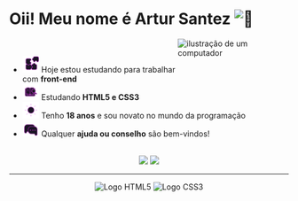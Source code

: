 # Oii! Meu nome é Artur Santez <img src="https://fonts.gstatic.com/s/e/notoemoji/latest/1f44b/512.gif" alt="👋" width="32" height="32">

<div>
   <img src="https://raw.githubusercontent.com/MicaelliMedeiros/micaellimedeiros/master/image/computer-illustration.png" alt="ilustração de um computador" width="200px" align="right">
</div>

<br>

- <img src="gifs/Integration.gif" alt="Integration" width="30" height="30">  Hoje estou estudando para trabalhar com **front-end** 
- <img src="gifs/Research.gif" alt="Research" width="30" height="30"> Estudando **HTML5 e CSS3**
- <img src="gifs/Sun.gif" alt="Sun" width="30" height="30"> Tenho **18 anos** e sou novato no mundo da programação
- <img src="gifs/chat.gif" alt="Chat" width="30" height="30"> Qualquer **ajuda ou conselho** são bem-vindos!

<br>

<div align="center">
    <img height="150em" src="https://github-readme-stats.vercel.app/api?username=ArturSantez&show_icons=true&theme=omni&hide=prs,stars&locale=pt-br&count_private=true"/>
    <img  height="150em" src="https://github-readme-stats.vercel.app/api/top-langs/?username=ArturSantez&theme=omni&locale=pt-br&count_private=true"/>
</div>

---

<div align="center">
    <img src="https://cdn.jsdelivr.net/gh/devicons/devicon@latest/icons/html5/html5-plain-wordmark.svg" alt="Logo HTML5" width="80"/>
    <img src="https://cdn.jsdelivr.net/gh/devicons/devicon@latest/icons/css3/css3-plain-wordmark.svg" alt="Logo CSS3" width="80"/>
</div>  
